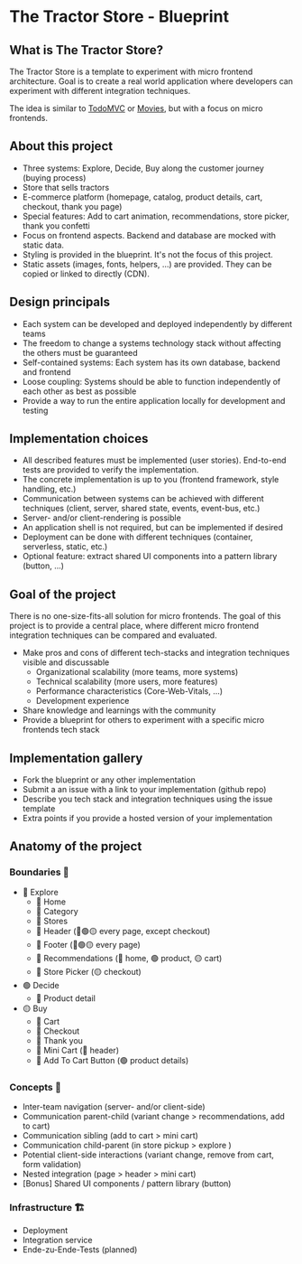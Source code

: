 # The Tractor Store - Blueprint

## What is The Tractor Store?

The Tractor Store is a template to experiment with micro frontend architecture.
Goal is to create a real world application where developers can experiment with different integration techniques.

The idea is similar to [TodoMVC](http://todomvc.com/) or [Movies](https://tastejs.com/movies/), but with a focus on micro frontends.

## About this project

- Three systems: Explore, Decide, Buy along the customer journey (buying process)
- Store that sells tractors
- E-commerce platform (homepage, catalog, product details, cart, checkout, thank you page)
- Special features: Add to cart animation, recommendations, store picker, thank you confetti
- Focus on frontend aspects. Backend and database are mocked with static data.
- Styling is provided in the blueprint. It's not the focus of this project.
- Static assets (images, fonts, helpers, ...) are provided. They can be copied or linked to directly (CDN).

## Design principals

- Each system can be developed and deployed independently by different teams
- The freedom to change a systems technology stack without affecting the others must be guaranteed
- Self-contained systems: Each system has its own database, backend and frontend
- Loose coupling: Systems should be able to function independently of each other as best as possible
- Provide a way to run the entire application locally for development and testing

## Implementation choices

- All described features must be implemented (user stories). End-to-end tests are provided to verify the implementation.
- The concrete implementation is up to you (frontend framework, style handling, etc.)
- Communication between systems can be achieved with different techniques (client, server, shared state, events, event-bus, etc.)
- Server- and/or client-rendering is possible
- An application shell is not required, but can be implemented if desired
- Deployment can be done with different techniques (container, serverless, static, etc.)
- Optional feature: extract shared UI components into a pattern library (button, ...)

## Goal of the project

There is no one-size-fits-all solution for micro frontends.
The goal of this project is to provide a central place, where different micro frontend integration techniques can be compared and evaluated.

- Make pros and cons of different tech-stacks and integration techniques visible and discussable
  - Organizational scalability (more teams, more systems)
  - Technical scalability (more users, more features)
  - Performance characteristics (Core-Web-Vitals, ...)
  - Development experience
- Share knowledge and learnings with the community
- Provide a blueprint for others to experiment with a specific micro frontends tech stack

## Implementation gallery

- Fork the blueprint or any other implementation
- Submit a an issue with a link to your implementation (github repo)
- Describe you tech stack and integration techniques using the issue template
- Extra points if you provide a hosted version of your implementation

## Anatomy of the project

### Boundaries 📄

- 🔴 Explore
  - 📄 Home
  - 📄 Category
  - 📄 Stores
  - 🧩 Header (🔴🟢🟡 every page, except checkout)
  - 🧩 Footer (🔴🟢🟡 every page)
  - 🧩 Recommendations (🔴 home, 🟢 product, 🟡 cart)
  - 🧩 Store Picker (🟡 checkout)
- 🟢 Decide
  - 📄 Product detail
- 🟡 Buy
  - 📄 Cart
  - 📄 Checkout
  - 📄 Thank you
  - 🧩 Mini Cart (🔴 header)
  - 🧩 Add To Cart Button (🟢 product details)

### Concepts 🧠

- Inter-team navigation (server- and/or client-side)
- Communication parent-child (variant change > recommendations, add to cart)
- Communication sibling (add to cart > mini cart)
- Communication child-parent (in store pickup > explore )
- Potential client-side interactions (variant change, remove from cart, form validation)
- Nested integration (page > header > mini cart)
- [Bonus] Shared UI components / pattern library (button)

### Infrastructure 🏗️

- Deployment
- Integration service
- Ende-zu-Ende-Tests (planned)

